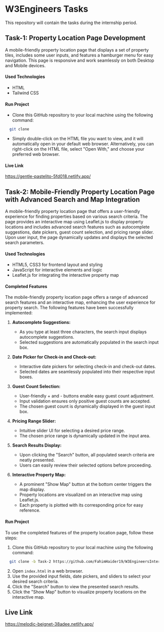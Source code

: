 
# W3Engineers Tasks

This repository will contain the tasks during the internship period.




## Task-1: Property Location Page Development
A mobile-friendly property location page that displays a set of property tiles, includes some user inputs, and features a hamburger menu for easy navigation. This page is responsive and work seamlessly on both Desktop and Mobile devices.


#### Used Technologies

- HTML
- Tailwind CSS



#### Run Project

- Clone this GitHub repository to your local machine using the following command:

```bash
  git clone 
```
- Simply double-click on the HTML file you want to view, and it will automatically open in your default web browser. Alternatively, you can right-click on the HTML file, select "Open With," and choose your preferred web browser.


#### Live Link

https://gentle-pastelito-5fd018.netlify.app/





## Task-2: Mobile-Friendly Property Location Page with Advanced Search and Map Integration
A mobile-friendly property location page that offers a user-friendly experience for finding properties based on various search criteria. The page provides an interactive map using Leaflet.js to display property locations and includes advanced search features such as autocomplete suggestions, date pickers, guest count selection, and pricing range slider. Upon user input, the page dynamically updates and displays the selected search parameters.


#### Used Technologies

- HTML5, CSS3 for frontend layout and styling
- JavaScript for interactive elements and logic
- Leaflet.js for integrating the interactive property map


#### Completed Features

The mobile-friendly property location page offers a range of advanced search features and an interactive map, enhancing the user experience for property search. The following features have been successfully implemented:

1. **Autocomplete Suggestions:**
   - As you type at least three characters, the search input displays autocomplete suggestions.
   - Selected suggestions are automatically populated in the search input box.

2. **Date Picker for Check-in and Check-out:**
   - Interactive date pickers for selecting check-in and check-out dates.
   - Selected dates are seamlessly populated into their respective input boxes.

3. **Guest Count Selection:**
   - User-friendly + and - buttons enable easy guest count adjustment.
   - Input validation ensures only positive guest counts are accepted.
   - The chosen guest count is dynamically displayed in the guest input box.

4. **Pricing Range Slider:**
   - Intuitive slider UI for selecting a desired price range.
   - The chosen price range is dynamically updated in the input area.

5. **Search Results Display:**
   - Upon clicking the "Search" button, all populated search criteria are neatly presented.
   - Users can easily review their selected options before proceeding.

6. **Interactive Property Map:**
   - A prominent "Show Map" button at the bottom center triggers the map display.
   - Property locations are visualized on an interactive map using Leaflet.js.
   - Each property is plotted with its corresponding price for easy reference.


#### Run Project

To use the completed features of the property location page, follow these steps:

1. Clone this GitHub repository to your local machine using the following command:

```bash
  git clone -b Task-2 https://github.com/FahimHaider19/W3EngineersInternship.git
```
2. Open `index.html` in a web browser.
3. Use the provided input fields, date pickers, and sliders to select your desired search criteria.
4. Click the "Search" button to view the presented search results.
5. Click the "Show Map" button to visualize property locations on the interactive map.


## Live Link

https://melodic-beignet-38adee.netlify.app/